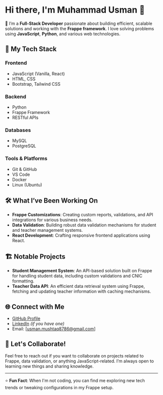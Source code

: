# Hi there, I'm Muhammad Usman 👋

🔭 I’m a **Full-Stack Developer** passionate about building efficient, scalable solutions and working with the **Frappe framework**. I love solving problems using **JavaScript**, **Python**, and various web technologies.

## 🚀 My Tech Stack

### Frontend
- JavaScript (Vanilla, React)
- HTML, CSS
- Bootstrap, Tailwind CSS

### Backend
- Python
- Frappe Framework
- RESTful APIs

### Databases
- MySQL
- PostgreSQL

### Tools & Platforms
- Git & GitHub
- VS Code
- Docker
- Linux (Ubuntu)

## 🛠️ What I’ve Been Working On
- **Frappe Customizations**: Creating custom reports, validations, and API integrations for various business needs.
- **Data Validation**: Building robust data validation mechanisms for student and teacher management systems.
- **React Development**: Crafting responsive frontend applications using React.

## 🏗️ Notable Projects
- **Student Management System**: An API-based solution built on Frappe for handling student data, including custom validations and CNIC formatting.
- **Teacher Data API**: An efficient data retrieval system using Frappe, fetching and updating teacher information with caching mechanisms.

## 🌐 Connect with Me
- [GitHub Profile](https://github.com/usman8786)
- [LinkedIn](https://www.linkedin.com/in/usman8786](https://www.linkedin.com/in/muhammad-usman111)) *(if you have one)*
- Email: [usman.mushtaq8786@gmail.com]

## 💬 Let's Collaborate!
Feel free to reach out if you want to collaborate on projects related to Frappe, data validation, or anything JavaScript-related. I’m always open to learning new things and sharing knowledge.

---

⭐️ **Fun Fact**: When I'm not coding, you can find me exploring new tech trends or tweaking configurations in my Frappe setup.
